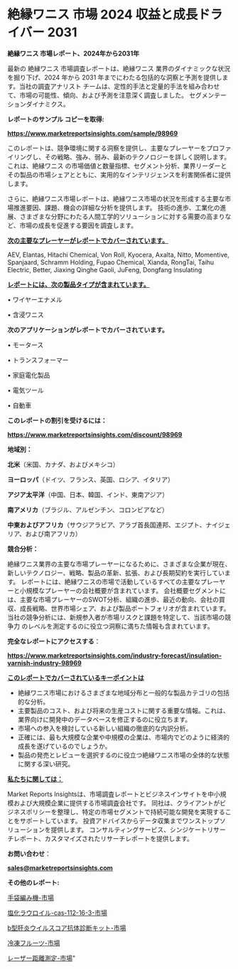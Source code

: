 # 絶縁ワニス 市場 2024 収益と成長ドライバー 2031

<strong>絶縁ワニス 市場レポート、2024年から2031年</strong>

最新の 絶縁ワニス 市場調査レポートは、絶縁ワニス 業界のダイナミックな状況を掘り下げ、2024 年から 2031 年までにわたる包括的な洞察と予測を提供します。当社の調査アナリスト チームは、定性的手法と定量的手法を組み合わせて、市場の可能性、傾向、および予測を注意深く調査しました。 セグメンテーションダイナミクス。



<strong>レポートのサンプル コピーを取得:</strong> <a href=https://www.marketreportsinsights.com/sample/98969>

<strong><u>https://www.marketreportsinsights.com/sample/98969</u></strong></a>

このレポートは、競争環境に関する洞察を提供し、主要なプレーヤーをプロファイリングし、その戦略、強み、弱み、最新のテクノロジーを詳しく説明します。 これは、絶縁ワニス の市場価値と数量指標、セグメント分析、業界リーダーとその製品の市場シェアとともに、実用的なインテリジェンスを利害関係者に提供します。

さらに、絶縁ワニス市場レポートは、絶縁ワニス市場の状況を形成する主要な市場推進要因、課題、機会の詳細な分析を提供します。 技術の進歩、工業化の進展、さまざまな分野にわたる人間工学的ソリューションに対する需要の高まりなど、市場の成長を促進する要因を調査します。



<strong><u>次の主要なプレーヤーがレポートでカバーされています。</u></strong>

AEV, Elantas, Hitachi Chemical, Von Roll, Kyocera, Axalta, Nitto, Momentive, Spanjaard, Schramm Holding, Fupao Chemical, Xianda, RongTai, Taihu Electric, Better, Jiaxing Qinghe Gaoli, JuFeng, Dongfang Insulating



<strong><u><b>レポートには、次の製品タイプが含まれています。</b></u></strong>

• ワイヤーエナメル

• 含浸ワニス



<strong><b>次のアプリケーションがレポートでカバーされています。</b></strong>

• モータース

• トランスフォーマー

• 家庭電化製品

• 電気ツール

• 自動車



<strong><b>このレポートの割引を受けるには：</b></strong><a href=https://www.marketreportsinsights.com/discount/98969>

<strong><u>https://www.marketreportsinsights.com/discount/98969</u></strong></a>



<strong>地域別：</strong>



<strong>北米</strong>（米国、カナダ、およびメキシコ）



<strong>ヨーロッパ</strong>（ドイツ、フランス、英国、ロシア、イタリア）



<strong>アジア太平洋</strong>（中国、日本、韓国、インド、東南アジア）



<strong>南アメリカ</strong>（ブラジル、アルゼンチン、コロンビアなど）



<strong>中東およびアフリカ</strong>（サウジアラビア、アラブ首長国連邦、エジプト、ナイジェリア、および南アフリカ）



<strong>競合分析：</strong>

絶縁ワニス業界の主要な市場プレーヤーになるために、さまざまな企業が現在、新しいテクノロジー、戦略、製品の革新、拡張、および長期契約を実行しています。 レポートには、絶縁ワニスの市場で活動しているすべての主要なプレーヤーと小規模なプレーヤーの会社概要が含まれています。 会社概要セグメントには、主要な市場プレーヤーのSWOT分析、組織の進歩、最近の動向、会社の買収、成長戦略、世界市場シェア、および製品ポートフォリオが含まれています。 当社の競争分析には、新規参入者が市場リスクと課題を特定して、当該市場の競争力 のレベルを測定するのに役立つ洞察に満ちた情報も含まれています。



<strong>完全なレポートにアクセスする</strong>：

<a href=https://www.marketreportsinsights.com/industry-forecast/insulation-varnish-industry-98969>

<strong><u>https://www.marketreportsinsights.com/industry-forecast/insulation-varnish-industry-98969</u></strong></a>



<strong><u><b>このレポートでカバーされているキーポイントは</b></u></strong>
<ul>
  <li>絶縁ワニス市場におけるさまざまな地域分布と一般的な製品カテゴリの包括的な分析。</li>
  <li>主要製品のコスト、および将来の生産コストに関する重要な情報。これは、業界向けに開発中のデータベースを修正するのに役立ちます。</li>
  <li>市場への参入を検討している新しい組織の徹底的な内訳分析。</li>
  <li>正確には、最も大規模な企業や中規模の企業は、市場内でどのように経済的成長を遂げているのでしょうか。</li>
  <li>製品の発売とレビューを選択するのに役立つ絶縁ワニス市場の全体的な状態に関する深い研究。</li>
</ul>


<strong><u><b>私たちに関しては：</b></u></strong>

Market Reports Insightsは、市場調査レポートとビジネスインサイトを中小規模および大規模企業に提供する市場調査会社です。 同社は、クライアントがビジネスポリシーを整理し、特定の市場セグメントで持続可能な開発を実現することをサポートしています。 投資アドバイスからデータ収集までワンストップソリューションを提供します。 コンサルティングサービス、シンジケートリサーチレポート、カスタマイズされたリサーチレポートを提供します。



<strong><b>お問い合わせ</b></strong>：

<a href=mailto:sales@marketreportsinsights.com>

<strong><u>sales@marketreportsinsights.com</u></strong></a>



<strong>その他のレポート:</strong>

<a href=https://www.linkedin.com/pulse/手袋編み機-市場-2023-swot-分析と成長率-2030-data-dive-discoveries-24-analysis-qw4vf/>手袋編み機-市場</a>

<a href=https://www.linkedin.com/pulse/塩化ラウロイル-cas-112-16-3-市場-2023-最新の-cagr-mdruf/>塩化ラウロイル-cas-112-16-3-市場</a>

<a href=https://www.linkedin.com/pulse/b型肝炎ウイルスコア抗体診断キット-市場-2023-最新の-cagr-および成長分析-2030-pr-news-hub-g4tvf/>b型肝炎ウイルスコア抗体診断キット-市場</a>

<a href=https://www.linkedin.com/pulse/冷凍フルーツ-市場-2023-年のダイナミクスとビジネストレンド-2030-bocaf/>冷凍フルーツ-市場</a>

<a href=https://www.linkedin.com/pulse/レーザー距離測定-市場-2023-競争分析と事業成長-2030-analytics-achievers-24-analysis-7qysf/>レーザー距離測定-市場</a>"
